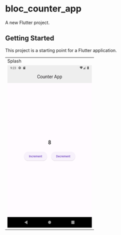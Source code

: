 # bloc_counter_app

A new Flutter project.

## Getting Started

This project is a starting point for a Flutter application.

<table>
  <tr>
    <td>Splash</td>
  </tr>
  
  <tr>
    <td><img src="https://github.com/imziaurrehman/simplecounterbloc/blob/main/assets/Screenshot_1710606195.png" width=270 height=520></td>
  </tr>
 </table>
